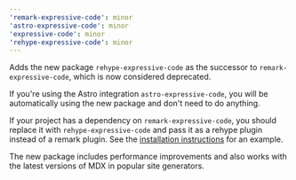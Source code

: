 ```yaml
---
'remark-expressive-code': minor
'astro-expressive-code': minor
'expressive-code': minor
'rehype-expressive-code': minor
---
```


Adds the new package `rehype-expressive-code` as the successor to `remark-expressive-code`, which is now considered deprecated.

If you're using the Astro integration `astro-expressive-code`, you will be automatically using the new package and don't need to do anything.

If your project has a dependency on `remark-expressive-code`, you should replace it with `rehype-expressive-code` and pass it as a rehype plugin instead of a remark plugin. See the [installation instructions](https://expressive-code.com/installation/#nextjs) for an example.

The new package includes performance improvements and also works with the latest versions of MDX in popular site generators.

